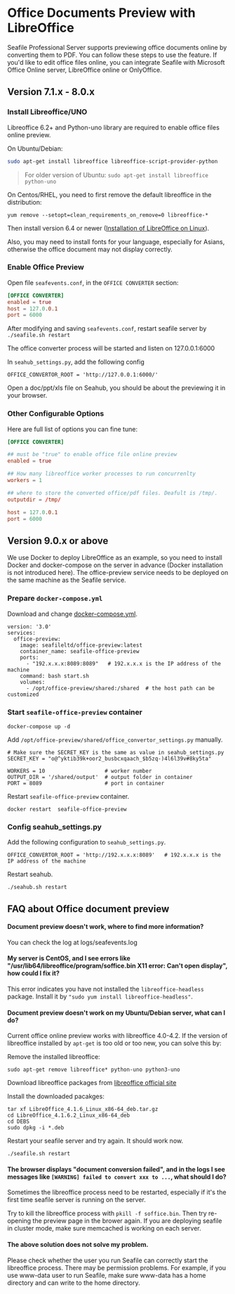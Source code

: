 # Office Documents Preview with LibreOffice

Seafile Professional Server supports previewing office documents online by converting them to PDF. You can follow these steps to use the feature. If you'd like to edit office files online, you can integrate Seafile with Microsoft Office Online server, LibreOffice online or OnlyOffice.


## Version 7.1.x - 8.0.x

### Install Libreoffice/UNO

Libreoffice 6.2+ and Python-uno library are required to enable office files online preview.

On Ubuntu/Debian:

```bash
sudo apt-get install libreoffice libreoffice-script-provider-python
```

> For older version of Ubuntu: `sudo apt-get install libreoffice python-uno`

On Centos/RHEL, you need to first remove the default libreoffice in the distribution:

```
yum remove --setopt=clean_requirements_on_remove=0 libreoffice-* 
```

Then install version 6.4 or newer ([Installation of LibreOffice on Linux](https://wiki.documentfoundation.org/Documentation/Install/Linux#Terminal-Based_Install)).

Also, you may need to install fonts for your language, especially for Asians, otherwise the office document may not display correctly.

### Enable Office Preview

Open file `seafevents.conf`, in the `OFFICE CONVERTER` section:

```conf
[OFFICE CONVERTER]
enabled = true
host = 127.0.0.1
port = 6000
```

After modifying and saving `seafevents.conf`, restart seafile server by `./seafile.sh restart`

The office converter process will be started and listen on 127.0.0.1:6000

In `seahub_settings.py`, add the following config

```
OFFICE_CONVERTOR_ROOT = 'http://127.0.0.1:6000/'
```

Open a doc/ppt/xls file on Seahub, you should be about the previewing it in your browser.

### Other Configurable Options

Here are full list of options you can fine tune:

```conf
[OFFICE CONVERTER]

## must be "true" to enable office file online preview
enabled = true

## How many libreoffice worker processes to run concurrenlty
workers = 1

## where to store the converted office/pdf files. Deafult is /tmp/.
outputdir = /tmp/

host = 127.0.0.1
port = 6000
```

## Version 9.0.x or above

We use Docker to deploy LibreOffice as an example, so you need to install Docker and docker-compose on the server in advance (Docker installation is not introduced here). The office-preview service needs to be deployed on the same machine as the Seafile service.

### Prepare `docker-compose.yml`

Download and change [docker-compose.yml](./office-preview-yml/docker-compose.yml).

```
version: '3.0'
services:
  office-preview:
    image: seafileltd/office-preview:latest
    container_name: seafile-office-preview
    ports:
      - "192.x.x.x:8089:8089"   # 192.x.x.x is the IP address of the machine
    command: bash start.sh
    volumes:
      - /opt/office-preview/shared:/shared  # the host path can be customized
```

### Start `seafile-office-preview` container

```
docker-compose up -d
```

Add `/opt/office-preview/shared/office_convertor_settings.py` manually.

```
# Make sure the SECRET_KEY is the same as value in seahub_settings.py
SECRET_KEY = "o@^yktib39k+oor2_busbcxqaach_$b5zq-)4l6l39v#8ky5ta"  

WORKERS = 10                   # worker number
OUTPUT_DIR = '/shared/output'  # output folder in container
PORT = 8089                    # port in container
```

Restart `seafile-office-preview` container.
```
docker restart  seafile-office-preview
```

### Config seahub_settings.py

Add the following configuration to `seahub_settings.py`.

```
OFFICE_CONVERTOR_ROOT = 'http://192.x.x.x:8089'   # 192.x.x.x is the IP address of the machine
```

Restart seahub.
```
./seahub.sh restart
```

## FAQ about Office document preview

#### Document preview doesn't work, where to find more information?

You can check the log at logs/seafevents.log

#### My server is CentOS, and I see errors like "/usr/lib64/libreoffice/program/soffice.bin X11 error: Can't open display", how could I fix it?

This error indicates you have not installed the `libreoffice-headless` package. Install it by `"sudo yum install libreoffice-headless"`.

#### Document preview doesn't work on my Ubuntu/Debian server, what can I do?

Current office online preview works with libreoffice 4.0-4.2. If the version of libreoffice installed by `apt-get` is too old or too new, you can solve this by:

Remove the installed libreoffice:

```
sudo apt-get remove libreoffice* python-uno python3-uno
```

Download libreoffice packages from [libreoffice official site](https://downloadarchive.documentfoundation.org/libreoffice/old/)

Install the downloaded pacakges:

```
tar xf LibreOffice_4.1.6_Linux_x86-64_deb.tar.gz
cd LibreOffice_4.1.6.2_Linux_x86-64_deb
cd DEBS
sudo dpkg -i *.deb
```

Restart your seafile server and try again. It should work now.

```
./seafile.sh restart
```

#### The browser displays "document conversion failed", and in the logs I see messages like `[WARNING] failed to convert xxx to ...`, what should I do?

Sometimes the libreoffice process need to be restarted, especially if it's the first time seafile server is running on the server.

Try to kill the libreoffice process with `pkill -f soffice.bin`. Then try re-opening the preview page in the brower again. If you are deploying seafile in cluster mode, make sure memcached is working on each server.

#### The above solution does not solve my problem.

Please check whether the user you run Seafile can correctly start the libreoffice process. There may be permission problems. For example, if you use www-data user to run Seafile, make sure www-data has a home directory and can write to the home directory.
